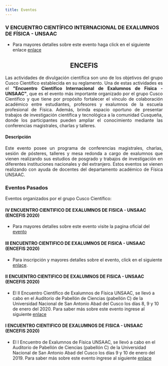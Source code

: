 ```yaml
---
title: Eventos
---
```


<!--### **III ENCUENTRO CIENTIFICO INTERNACIONAL DE EXALUMNOS DE FISICA - UNSAAC**-->

<section>
  <h3>V ENCUENTRO CIENTÍFICO INTERNACIONAL DE EXALUMNOS DE FÍSICA - UNSAAC</h3>
</section>

* Para mayores detalles sobre este evento haga click en el siguiente enlace <a href="https://encefis.github.io/encefis-v/" target="_blank">enlace</a>

<section>
  <h2 style="text-align: center;">ENCEFIS</h2>
</section>

<p style='text-align: justify;'> Las actividades de divulgación científica son uno de los objetivos del grupo Cusco Científico establecida en su reglamento. Una de estas actividades es el <b>"Encuentro Científico Internacional de Exalumnos de Física - UNSAAC"</b>, que es el evento más importante organizado por el grupo Cusco Científico y que tiene por propósito fortalecer el vínculo de colaboración académico entre estudiantes, profesores y exalumnos de la escuela profesional de Física. Además, brinda espacio oportuno de presentar trabajos de investigación científica y tecnológica a la comunidad Cusqueña, donde los participantes pueden ampliar el conocimiento mediante las conferencias magistrales, charlas y talleres. </p>
<section>
  <h4>Descripción</h4>
</section>
<p style='text-align: justify;'> Este evento posee un programa de conferencias magistrales, charlas, sesión de pósteres, talleres y mesa redonda a cargo de exalumnos que vienen realizando sus estudios de posgrado y trabajos de investigación en diferentes instituciones nacionales y del extranjero. Estos eventos se vienen realizando con ayuda de docentes del departamento académico de Física UNSAAC.</p>

<!--### Próximos Eventos-->


### **Eventos Pasados**


Eventos organizados por el grupo Cusco Científico: 


#### **IV ENCUENTRO CIENTIFICO DE EXALUMNOS DE FISICA - UNSAAC (ENCEFIS 2020)**


- Para mayores detalles sobre este evento visite la pagina oficial del <a href="https://encefis.github.io/encefis-iv/" target="_blank">evento</a>


#### **III ENCUENTRO CIENTIFICO DE EXALUMNOS DE FISICA - UNSAAC (ENCEFIS 2020)**


- Para inscripción y mayores detalles sobre el evento, click en el siguiente <a href="https://sites.google.com/view/encefis-iii/" target="_blank">enlace</a>. 


#### **II ENCUENTRO CIENTIFICO DE EXALUMNOS DE FISICA - UNSAAC (ENCEFIS 2020)**

- El II Encuentro Científico de Exalumnos de Física UNSAAC, se llevó a cabo en el Auditorio de Pabellón de Ciencias (pabellón C) de la Universidad Nacional de San Antonio Abad del Cusco los días 8, 9 y 10 de enero del 2020. Para saber más sobre este evento ingrese al siguiente [enlace](./events/encefis_2.md)


#### **I ENCUENTRO CIENTIFICO DE EXALUMNOS DE FISICA - UNSAAC (ENCEFIS 2020)**
- El I Encuentro de Exalumnos de Física UNSAAC, se llevó a cabo en el Auditorio de Pabellón de Ciencias (pabellón C) de la Universidad Nacional de San Antonio Abad del Cusco los días 9 y 10 de enero del 2019. Para saber más sobre este evento ingrese al siguiente [enlace](./events/encefis_1.md) 



